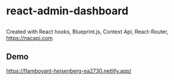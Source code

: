 # react-admin-dashboard

##
Created with React hooks, Blueprint.js, Context Api, React-Router, https://nacapi.com

## Demo
https://flamboyant-heisenberg-ea2730.netlify.app/
